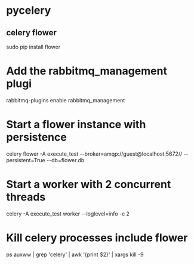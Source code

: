 # pycelery

## celery flower
sudo pip install flower

# Add the rabbitmq_management plugi
rabbitmq-plugins enable rabbitmq_management

# Start a flower instance with persistence
celery flower -A execute_test --broker=amqp://guest@localhost:5672// --persistent=True --db=flower.db

# Start a worker with 2 concurrent threads
celery -A execute_test worker --loglevel=info -c 2

# Kill celery processes include flower
ps auxww | grep 'celery' | awk '{print $2}' | xargs kill -9
